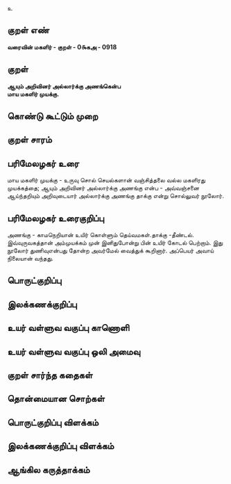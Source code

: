 உ

## குறள் எண் 

**வரைவின் மகளிர் - குறள் - 0௯கஅ - 0918**

## குறள் 

**ஆயும் அறிவினர் அல்லார்க்கு அணங்கென்ப  
மாய மகளிர் முயக்கு.** 

## கொண்டு கூட்டும் முறை


## குறள் சாரம் 


## பரிமேலழகர் உரை

மாய மகளிர் முயக்கு - உருவு சொல் செயல்களான் வஞ்சித்தலை வல்ல மகளிரது முயக்கத்தை; ஆயும் அறிவினர் அல்லார்க்கு அணங்கு என்ப - அவ்வஞ்சனை ஆய்ந்தறியும் அறிவுடையார் அல்லார்க்கு அணங்கு தாக்கு என்று சொல்லுவர் நூலோர்.

## பரிமேலழகர் உரைகுறிப்பு   

அணங்கு - காமநெறியான் உயிர் கொள்ளும் தெய்வமகள்.தாக்கு -தீண்டல். இவ்வுருவகத்தான் அம்முயக்கம் முன் இனிதுபோன்று பின் உயிர் கோடல் பெற்றாம். இது நூலோர் துணிவுஎன்பது தோன்ற அவர்மேல் வைத்துக் கூறினார். அப்பெயர் அவாய் நிலையான் வந்தது.

## பொருட்குறிப்பு 


## இலக்கணக்குறிப்பு  


## உயர் வள்ளுவ வகுப்பு காணொளி


## உயர் வள்ளுவ வகுப்பு ஒலி அமைவு 

 
## குறள் சார்ந்த கதைகள் 


## தொன்மையான சொற்கள்


## பொருட்குறிப்பு விளக்கம்


## இலக்கணக்குறிப்பு விளக்கம்


## ஆங்கில கருத்தாக்கம் 


